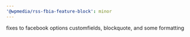 ```yaml
---
'@wpmedia/rss-fbia-feature-block': minor
---
```


fixes to facebook options customfields, blockquote, and some formatting
